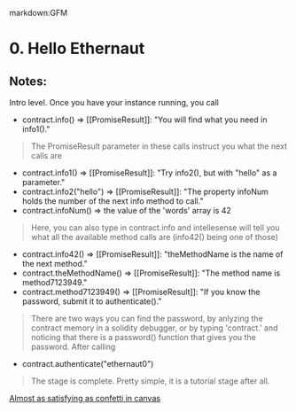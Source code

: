 markdown:GFM

# 0. Hello Ethernaut 

## Notes: 

Intro level. Once you have your instance running, you call

- contract.info() => [[PromiseResult]]: "You will find what you need in info1()."
>The PromiseResult parameter in these calls instruct you what the next calls are
- contract.info1() => [[PromiseResult]]: "Try info2(), but with \"hello\" as a parameter."
- contract.info2("hello") => [[PromiseResult]]: "The property infoNum holds the number of the next info method to call."
- contract.infoNum() => the value of the 'words' array is 42
>Here, you can also type in contract.info and intellesense will tell you what all the available method calls are (info42() being one of those)
- contract.info42() => [[PromiseResult]]: "theMethodName is the name of the next method."
- contract.theMethodName() => [[PromiseResult]]: "The method name is method7123949."
- contract.method7123949() => [[PromiseResult]]: "If you know the password, submit it to authenticate()."
>There are two ways you can find the password, by anlyzing the contract memory in a solidity debugger, or by typing 'contract.' and noticing that there is a password() function that gives you the password. 
>After calling 
- contract.authenticate("ethernaut0")
>The stage is complete. Pretty simple, it is a tutorial stage after all. 

[Almost as satisfying as confetti in canvas](https://imgur.com/a/PROsEzC)


